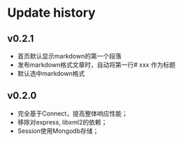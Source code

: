 # Update history

## v0.2.1

* 首页默认显示markdown的第一个段落
* 发布markdown格式文章时，自动将第一行# xxx 作为标题
* 默认选中markdown格式

## v0.2.0

* 完全基于Connect，提高整体响应性能；
* 移除对express, libxml2的依赖；
* Session使用Mongodb存储；

